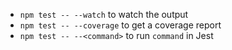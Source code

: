 * `npm test -- --watch` to watch the output
* `npm test -- --coverage` to get a coverage report
* `npm test -- --<command>` to run `command` in Jest